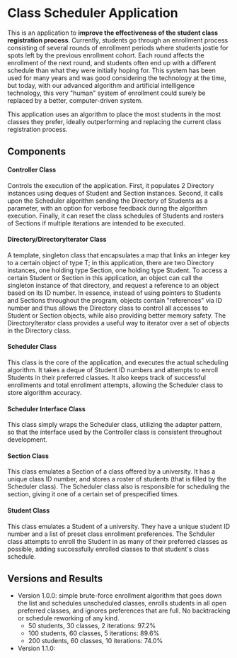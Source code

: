 # Class Scheduler Application

This is an application to **improve the effectiveness of the student class registration process**. Currently, students go through an enrollment process consisting of several rounds of enrollment periods where students jostle for spots left by the previous enrollment cohort. Each round affects the enrollment of the next round, and students often end up with a different schedule than what they were initially hoping for. This system has been used for many years and was good considering the technology at the time, but today, with our advanced algorithm and artificial intelligence technology, this very "human" system of enrollment could surely be replaced by a better, computer-driven system.

This application uses an algorithm to place the most students in the most classes they prefer, ideally outperforming and replacing the current class registration process.

## Components

#### Controller Class
Controls the execution of the application. First, it populates 2 Directory instances using deques of Student and Section instances. Second, it calls upon the Scheduler algorithm sending the Directory of Students as a parameter, with an option for verbose feedback during the algorithm execution. Finally, it can reset the class schedules of Students and rosters of Sections if multiple iterations are intended to be executed.

#### Directory/DirectoryIterator Class
A template, singleton class that encapsulates a map that links an integer key to a certain object of type T; in this application, there are two Directory instances, one holding type Section, one holding type Student. To access a certain Student or Section in this application, an object can call the singleton instance of that directory, and request a reference to an object based on its ID number. In essence, instead of using pointers to Students and Sections throughout the program, objects contain "references" via ID number and thus allows the Directory class to control all accesses to Student or Section objects, while also providing better memory safety.
The DirectoryIterator class provides a useful way to iterator over a set of objects in the Directory class.

#### Scheduler Class
This class is the core of the application, and executes the actual scheduling algorithm. It takes a deque of Student ID numbers and attempts to enroll Students in their preferred classes. It also keeps track of successful enrollments and total enrollment attempts, allowing the Scheduler class to store algorithm accuracy.

#### Scheduler Interface Class
This class simply wraps the Scheduler class, utilizing the adapter pattern, so that the interface used by the Controller class is consistent throughout development.

#### Section Class
This class emulates a Section of a class offered by a university. It has a unique class ID number, and  stores a roster of students (that is filled by the Scheduler class). The Scheduler class also is responsible for scheduling the section, giving it one of a certain set of prespecified times. 

#### Student Class
This class emulates a Student of a university. They have a unique student ID number and a list of preset class enrollment preferences. The Schduler class attempts to enroll the Student in as many of their preferred classes as possible, adding successfully enrolled classes to that student's class schedule.

## Versions and Results
 - Version 1.0.0: simple brute-force enrollment algorithm that goes down the list and schedules unscheduled classes, enrolls students in all open preferred classes, and ignores preferences that are full. No backtracking or schedule reworking of any kind.
    - 50 students, 30 classes, 2 iterations: 97.2%
    - 100 students, 60 classes, 5 iterations: 89.6%
    - 200 students, 60 classes, 10 iterations: 74.0%
 - Version 1.1.0: 